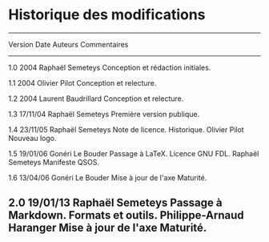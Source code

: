 # Historique des modifications

--------------------------------------------------------------------------------------
 Version   Date       Auteurs                  Commentaires
--------- ----------  --------------------     ---------------------------------------
  1.0      2004       Raphaël Semeteys         Conception et rédaction initiales.

  1.1      2004       Olivier Pilot            Conception et relecture.

  1.2      2004       Laurent Baudrillard      Conception et relecture.

  1.3      17/11/04   Raphaël Semeteys         Première version publique.

  1.4      23/11/05   Raphaël Semeteys         Note de licence. Historique.
                      Olivier Pilot            Nouveau logo.

  1.5      19/01/06   Gonéri Le Bouder         Passage à LaTeX. Licence GNU FDL.
                      Raphaël Semeteys         Manifeste QSOS.

  1.6      13/04/06   Gonéri Le Bouder         Mise à jour de l'axe Maturité.

  2.0      19/01/13   Raphaël Semeteys         Passage à Markdown. Formats et outils.
                      Philippe-Arnaud Haranger Mise à jour de l'axe Maturité.
--------------------------------------------------------------------------------------
